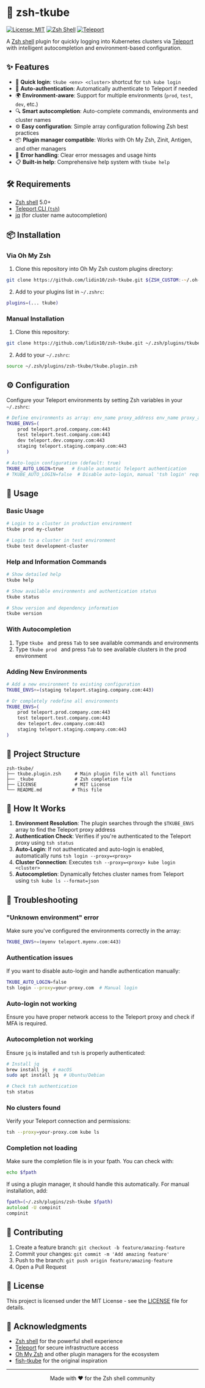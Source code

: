 # 🚀 zsh-tkube

[![License: MIT](https://img.shields.io/badge/License-MIT-yellow.svg)](https://opensource.org/licenses/MIT)
[![Zsh Shell](https://img.shields.io/badge/zsh-shell-blue.svg)](https://www.zsh.org/)
[![Teleport](https://img.shields.io/badge/teleport-compatible-green.svg)](https://goteleport.com/)

A [Zsh shell](https://www.zsh.org/) plugin for quickly logging into Kubernetes clusters via [Teleport](https://goteleport.com/) with intelligent autocompletion and environment-based configuration.

## ✨ Features

- 🚀 **Quick login**: `tkube <env> <cluster>` shortcut for `tsh kube login`
- 🔐 **Auto-authentication**: Automatically authenticate to Teleport if needed
- 🌍 **Environment-aware**: Support for multiple environments (`prod`, `test`, `dev`, etc.)
- 🔍 **Smart autocompletion**: Auto-complete commands, environments and cluster names
- ⚙️ **Easy configuration**: Simple array configuration following Zsh best practices
- 📦 **Plugin manager compatible**: Works with Oh My Zsh, Zinit, Antigen, and other managers
- 🎯 **Error handling**: Clear error messages and usage hints
- 📋 **Built-in help**: Comprehensive help system with `tkube help`

## 🛠️ Requirements

- [Zsh shell](https://www.zsh.org/) 5.0+
- [Teleport CLI (`tsh`)](https://goteleport.com/docs/installation/)
- [jq](https://stedolan.github.io/jq/) (for cluster name autocompletion)

## 📦 Installation

### Via Oh My Zsh

1. Clone this repository into Oh My Zsh custom plugins directory:
```zsh
git clone https://github.com/lidin10/zsh-tkube.git ${ZSH_CUSTOM:-~/.oh-my-zsh/custom}/plugins/tkube
```

2. Add to your plugins list in `~/.zshrc`:
```zsh
plugins=(... tkube)
```


### Manual Installation

1. Clone this repository:
```zsh
git clone https://github.com/lidin10/zsh-tkube.git ~/.zsh/plugins/tkube
```

2. Add to your `~/.zshrc`:
```zsh
source ~/.zsh/plugins/zsh-tkube/tkube.plugin.zsh
```

## ⚙️ Configuration

Configure your Teleport environments by setting Zsh variables in your `~/.zshrc`:

```zsh
# Define environments as array: env_name proxy_address env_name proxy_address ...
TKUBE_ENVS=(
    prod teleport.prod.company.com:443
    test teleport.test.company.com:443
    dev teleport.dev.company.com:443
    staging teleport.staging.company.com:443
)

# Auto-login configuration (default: true)
TKUBE_AUTO_LOGIN=true   # Enable automatic Teleport authentication
# TKUBE_AUTO_LOGIN=false  # Disable auto-login, manual 'tsh login' required
```

## 🚀 Usage

### Basic Usage

```zsh
# Login to a cluster in production environment
tkube prod my-cluster

# Login to a cluster in test environment
tkube test development-cluster
```

### Help and Information Commands

```zsh
# Show detailed help
tkube help

# Show available environments and authentication status
tkube status

# Show version and dependency information
tkube version
```

### With Autocompletion

1. Type `tkube ` and press `Tab` to see available commands and environments
2. Type `tkube prod ` and press `Tab` to see available clusters in the prod environment

### Adding New Environments

```zsh
# Add a new environment to existing configuration
TKUBE_ENVS+=(staging teleport.staging.company.com:443)

# Or completely redefine all environments
TKUBE_ENVS=(
    prod teleport.prod.company.com:443
    test teleport.test.company.com:443
    dev teleport.dev.company.com:443
    staging teleport.staging.company.com:443
)
```

## 📁 Project Structure

```
zsh-tkube/
├── tkube.plugin.zsh     # Main plugin file with all functions
├── _tkube               # Zsh completion file
├── LICENSE              # MIT License
└── README.md           # This file
```

## 🔧 How It Works

1. **Environment Resolution**: The plugin searches through the `$TKUBE_ENVS` array to find the Teleport proxy address
2. **Authentication Check**: Verifies if you're authenticated to the Teleport proxy using `tsh status`
3. **Auto-Login**: If not authenticated and auto-login is enabled, automatically runs `tsh login --proxy=<proxy>`
4. **Cluster Connection**: Executes `tsh --proxy=<proxy> kube login <cluster>` 
5. **Autocompletion**: Dynamically fetches cluster names from Teleport using `tsh kube ls --format=json`

## 🐛 Troubleshooting

### "Unknown environment" error
Make sure you've configured the environments correctly in the array:
```zsh
TKUBE_ENVS+=(myenv teleport.myenv.com:443)
```

### Authentication issues
If you want to disable auto-login and handle authentication manually:
```zsh
TKUBE_AUTO_LOGIN=false
tsh login --proxy=your-proxy.com  # Manual login
```

### Auto-login not working
Ensure you have proper network access to the Teleport proxy and check if MFA is required.

### Autocompletion not working
Ensure `jq` is installed and `tsh` is properly authenticated:
```zsh
# Install jq
brew install jq  # macOS
sudo apt install jq  # Ubuntu/Debian

# Check tsh authentication
tsh status
```

### No clusters found
Verify your Teleport connection and permissions:
```zsh
tsh --proxy=your-proxy.com kube ls
```

### Completion not loading
Make sure the completion file is in your fpath. You can check with:
```zsh
echo $fpath
```

If using a plugin manager, it should handle this automatically. For manual installation, add:
```zsh
fpath=(~/.zsh/plugins/zsh-tkube $fpath)
autoload -U compinit
compinit
```

## 🤝 Contributing

1. Create a feature branch: `git checkout -b feature/amazing-feature`
2. Commit your changes: `git commit -m 'Add amazing feature'`
3. Push to the branch: `git push origin feature/amazing-feature`
4. Open a Pull Request

## 📝 License

This project is licensed under the MIT License - see the [LICENSE](LICENSE) file for details.

## 🙏 Acknowledgments

- [Zsh shell](https://www.zsh.org/) for the powerful shell experience
- [Teleport](https://goteleport.com/) for secure infrastructure access
- [Oh My Zsh](https://ohmyz.sh/) and other plugin managers for the ecosystem
- [fish-tkube](https://github.com/lidin10/fish-tkube) for the original inspiration

---

<div align="center">
Made with ❤️ for the Zsh shell community
</div>
